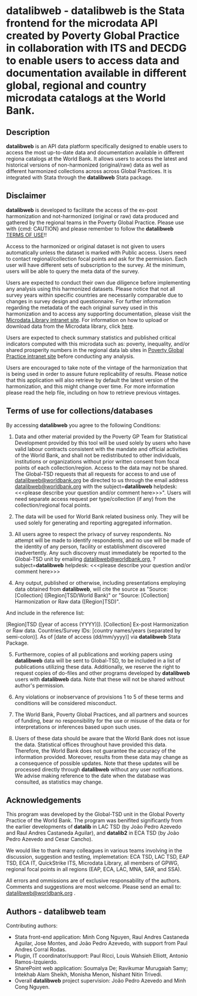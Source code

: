 # **datalibweb** - **datalibweb** is the Stata frontend for the microdata API created by Poverty Global Practice in collaboration with ITS and DECDG to enable users to access data and documentation available in different global, regional and country microdata catalogs at the World Bank.

## Description 

**datalibweb** is an API data platform specifically designed to enable users to access the most up-to-date data and documentation available in different regiona catalogs at the World Bank. It allows users to access the latest and historical versions of non-harmonized (original/raw) data as well as different harmonized collections across across Global Practices. It is integrated with Stata through the **datalibweb** Stata package.

## Disclaimer

 **datalibweb** is developed to facilitate the access of the ex-post
harmonization and not-harmonized (original or raw) data produced and gathered by the regional teams in the Poverty Global Practice.
Please use with {cmd: CAUTION} and please remember to follow the
**datalibweb** [TERMS OF USE](#terms_use)!! 

Access to the harmonized or original dataset is not given to users automatically unless the dataset is marked with Public access. 
Users need to contact regional/collection focal points and ask for the permission. Each user will have different sets of subscription to the survey. 
At the minimum, users will be able to query the meta data of the survey. 

 Users are expected to conduct their own due diligence before implementing any analysis using this harmonized datasets. Please notice
that not all survey years within specific countries are necessarily comparable due to changes in survey design and questionnaire.
For further information regarding the metadata of the each original survey used in this harmonization and to access any supporting
documentation, please visit the [Microdata Library intranet site](http://microdatalib.worldbank.org/index.php/catalog/eca).
For information on how to upload or download data from the Microdata library, click [here](\\Ecafile\eca-special\ECA_Databank\datalib\_doc\ECADATAPORTAL_Guidelines_1page.pdf).

 Users are expected to check summary statistics and published critical indicators computed with this microdata such as: poverty, inequality, and/or 
shared prosperity numbers in the regional data lab sites in [Poverty Global Practice intranet site](http://globalpractices.worldbank.org/poverty/Pages/en/GPGHome.aspx)
before conducting any analysis. 

 Users are encouraged to take note of the vintage of the harmonization that is being used in order to assure future 
replicability of results. Please notice that this application will also retrieve by default the latest version of the harmonization, 
and this might change over time. For more information please read the help file, including on how to retrieve previous 
vintages. 

## Terms of use for collections/databases <a name="terms_use"></a>

By accessing **datalibweb** you agree to the following Conditions:

1.	Data and other material provided by the Poverty GP Team for Statistical Development provided by this tool will be 
used solely by users who have valid labour contracts consistent with the mandate and official 
activities of the World Bank, and shall not be redistributed to other individuals, institutions or organizations without prior 
written consent from focal points of each collection/region. Access to the data may not be shared. The Global-TSD requests that all requests for access 
to and use of <datalibweb@worldbank.org> be directed to us through the email address 
<datalibweb@worldbank.org> with the subject=**datalibweb** helpdesk: <<<please describe your question and/or comment here>>>". 
Users will need separate access request per type/collection (if any) from the collection/regional focal points. 

2.	The data will be used for World Bank related business only. They will be used solely for generating and reporting 
aggregated information. 

3.	All users agree to respect the privacy of survey respondents. No attempt will be made to identify respondents, and 
no use will be made of the identity of any person, facility or establishment discovered inadvertently. Any such discovery must 
immediately be reported to the Global-TSD unit by emailing <datalibweb@worldbank.org>, ?subject=**datalibweb** helpdesk: <<<please describe your question and/or comment here>>>   

4.	Any output, published or otherwise, including presentations employing data obtained from **datalibweb**, will cite 
the source as "Source: [Collection] ([Region]TSD/World Bank)" or "Source: [Collection] Harmonization or Raw data ([Region]TSD)". 

And include in the reference list: 

[Region]TSD ([year of access (YYYY)]). [Collection] Ex-post Harmonization or Raw data. Countries/Survey IDs: [country names/years 
(separated by semi-colon)]. As of [date of access (dd/mm/yyyy)] via **datalibweb** Stata Package.

5.	Furthermore, copies of all publications and working papers using **datalibweb** data will be sent to Global-TSD, to 
be included in a list of publications utilizing these data. Additionally, we reserve the right to request copies of 
do-files and other programs developed by **datalibweb** users with **datalibweb** data. Note that these will not be shared without 
author's permission. 

6.	Any violations or inobservance of provisions 1 to 5 of these terms and conditions will be considered 
misconduct. 

7.	The World Bank, Poverty Global Practices, and all partners and sources of funding, bear no responsibility for 
the use or misuse of the data or for interpretations or inferences based upon such uses. 

8.	Users of these data should be aware that the World Bank does not issue the data. Statistical offices 
throughout have provided this data. Therefore, the World Bank does not guarantee the accuracy of the information provided.
Moreover, results from these data may change as a consequence of possible 
updates. Note that these updates will be processed directly through **datalibweb** without any user notifications. 
We advise making reference to the date when the database was consulted, as statistics may change.

## Acknowledgements

This program was developed by the Global-TSD unit in the Global Poverty Practice of the World Bank. The program was benifited significantly from the earlier developments of **datalib** in LAC TSD (by João Pedro Azevedo and Raul Andres Castaneda Aguilar), and **datalib2** in ECA TSD (by João Pedro Azevedo and Cesar Cancho).	

We would like to thank many colleagues in various teams involving in the discussion, suggestion and testing, implemetation: ECA TSD, LAC TSD, EAP TSD, ECA IT, QuickStrike ITS, Microdata Library, all members of GPWG, regional focal points in all regions (EAP, ECA, LAC, MNA, SAR, and SSA).  

All errors and ommissions are of exclusive responsability of the authors. Comments and suggestions are most welcome. Please send an email to: <datalibweb@worldbank.org> .
	
## Authors - **datalibweb** team
Contributing authors:  
- Stata front-end application: Minh Cong Nguyen, Raul Andres Castaneda Aguilar, Jose Montes, and João Pedro Azevedo, with support from Paul Andres Corral Rodas. 
- Plugin, IT coordinator/support: Paul Ricci, Louis Wahsieh Elliott, Antonio Ramos-Izquierdo. 
- SharePoint web application: Soumalya De; Ravikumar Murugaiah Samy; Intekhab Alam Sheikh, Monisha Menon, Nishant Nitin Trivedi. 
- Overall ****datalibweb**** project supervision: João Pedro Azevedo and Minh Cong Nguyen. 
